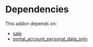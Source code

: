 # Dependencies

This addon depends on:

- [sale](https://github.com/bringout/oca-ocb-sale/tree/de00eb97dbc73b96112477e8671cd8ab774267d5/odoo-bringout-oca-ocb-sale)
- [portal_account_personal_data_only](https://github.com/bringout/oca-financial)
